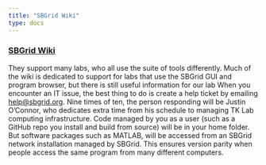 ```yaml
---
title: "SBGrid Wiki"
type: docs
---
```


### [SBGrid Wiki](#https://sbgrid.org/wiki/SBGrid-Wiki.md)

They support many labs, who all use the suite of tools differently. Much of the wiki is dedicated to support for labs that use the SBGrid GUI and program browser, but there is still useful information for our lab
When you encounter an IT issue, the best thing to do is create a help ticket by emailing help@sbgrid.org. Nine times of ten, the person responding will be Justin O’Connor, who dedicates extra time from his schedule to managing TK Lab computing infrastructure.
Code managed by you as a user (such as a GitHub repo you install and build from source) will be in your home folder. But software packages such as MATLAB, will be accessed from an SBGrid network installation managed by SBGrid. This ensures version parity when people access the same program from many different computers.
